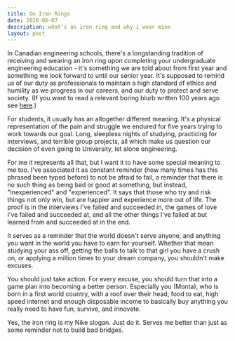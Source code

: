 ```yaml
---
title: On Iron Rings
date: 2020-06-07
description: what's an iron ring and why i wear mine
layout: post
---
```


In Canadian engineering schools, there's a longstanding tradition of receiving and wearing an iron ring upon completing your undergraduate engineering education - it's something we are told about from first year and something we look forward to until our senior year. It's supposed to remind us of our duty as professionals to maintain a high standard of ethics and humility as we progress in our careers, and our duty to protect and serve society. (If you want to read a relevant boring blurb written 100 years ago see [here](https://ironring.ca/background.php).)

For students, it usually has an altogether different meaning. It's a physical representation of the pain and struggle we endured for five years trying to work towards our goal. Long, sleepless nights of studying, practicing for interviews, and terrible group projects, all which make us question our decision of even going to University, let alone engineering.

For me it represents all that, but I want it to have some special meaning to me too. I've associated it as constant reminder (how many times has this phrased been typed before) to not be afraid to fail, a reminder that there is no such thing as being bad or good at something, but instead, "inexperienced" and "experienced". It says that those who try and risk things not only win, but are happier and experience more out of life. The proof is in the interviews I've failed and succeeded in, the games of love I've failed and succeeded at, and all the other things I've failed at but learned from and succeeded at in the end.

It serves as a reminder that the world doesn't serve anyone, and anything you want in the world you have to earn for yourself. Whether that mean studying your ass off, getting the balls to talk to that girl you have a crush on, or applying a million times to your dream company, you shouldn't make excuses.

You should just take action. For every excuse, you should turn that into a game plan into becoming a better person. Especially you (Monta), who is born in a first world country, with a roof over their head, food to eat, high speed internet and enough disposable income to basically buy anything you really need to have fun, survive, and innovate.

Yes, the iron ring is my Nike slogan.  Just do it. Serves me better than just as some reminder not to build bad bridges.

